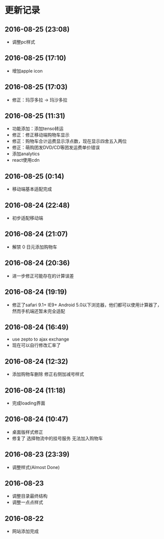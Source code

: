 # 更新记录

## 2016-08-25 (23:08)
- 调整pc样式

## 2016-08-25 (17:10)
- 增加apple icon

## 2016-08-25 (17:03)
- 修正：玛莎多拉 -> 玛沙多拉

## 2016-08-25 (11:31)
- 功能添加：添加tenso转运
- 修正：修正移动端购物车显示
- 修正：购物车合计运费显示浮点数，现在显示四舍五入两位
- 修正：萌购团发DVD/CD等团发运费单价错误
- 添加analytics
- react使用cdn

## 2016-08-25 (0:14)
- 移动端基本适配完成

## 2016-08-24 (22:48)
- 初步适配移动端

## 2016-08-24 (21:07)
- 解禁 0 日元添加购物车

## 2016-08-24 (20:36)
- 进一步修正可能存在的计算误差

## 2016-08-24 (19:19)
- 修正了safari 9.1+ IE9+ Android 5.0以下浏览器，他们都可以使用计算器了，然而手机端还暂未完全适配

## 2016-08-24 (16:49)
- use zepto to ajax exchange
- 现在可以自行修改汇率了

## 2016-08-24 (12:32)
- 添加购物车删除 修正右侧加减号样式

## 2016-08-24 (11:18)
- 完成loading界面

## 2016-08-24 (10:47)
- 桌面版样式修正
- 修复了 选择物流中的挂号服务 无法加入购物车

## 2016-08-23 (23:39)
- 调整样式(Almost Done)

## 2016-08-23
- 调整目录最终结构
- 调整一点点样式

## 2016-08-22
- 网站添加完成
